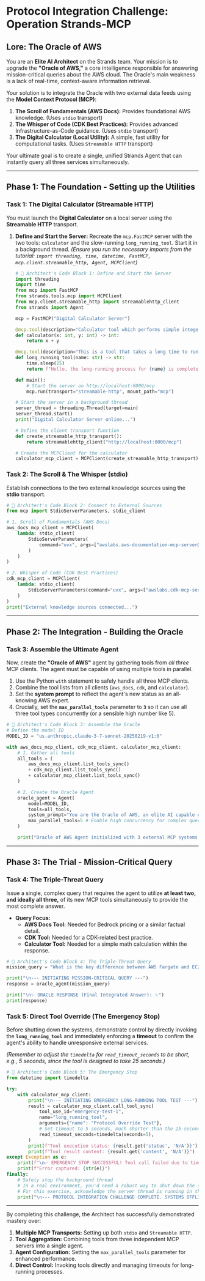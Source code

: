 # Protocol Integration Challenge: Operation Strands-MCP

## Lore: The Oracle of AWS

You are an **Elite AI Architect** on the Strands team. Your mission is to upgrade the **"Oracle of AWS,"** a core intelligence responsible for answering mission-critical queries about the AWS cloud. The Oracle's main weakness is a lack of real-time, context-aware information retrieval.

Your solution is to integrate the Oracle with two external data feeds using the **Model Context Protocol (MCP)**:

1.  **The Scroll of Fundamentals (AWS Docs):** Provides foundational AWS knowledge. (Uses `stdio` transport)
2.  **The Whisper of Code (CDK Best Practices):** Provides advanced Infrastructure-as-Code guidance. (Uses `stdio` transport)
3.  **The Digital Calculator (Local Utility):** A simple, fast utility for computational tasks. (Uses `Streamable HTTP` transport)

Your ultimate goal is to create a single, unified Strands Agent that can instantly query all three services simultaneously.

---

## Phase 1: The Foundation - Setting up the Utilities

### **Task 1: The Digital Calculator (Streamable HTTP)**

You must launch the **Digital Calculator** on a local server using the **Streamable HTTP** transport.

1.  **Define and Start the Server:** Recreate the `mcp.FastMCP` server with the two tools: `calculator` and the slow-running `long_running_tool`. Start it in a background thread. _(Ensure you run the necessary imports from the tutorial: `import threading, time, datetime, FastMCP, mcp.client.streamable_http, Agent, MCPClient`)_

    ```python
    # 🚨 Architect's Code Block 1: Define and Start the Server
    import threading
    import time
    from mcp import FastMCP
    from strands.tools.mcp import MCPClient
    from mcp.client.streamable_http import streamablehttp_client
    from strands import Agent

    mcp = FastMCP("Digital Calculator Server")

    @mcp.tool(description="Calculator tool which performs simple integer addition")
    def calculator(x: int, y: int) -> int:
        return x + y

    @mcp.tool(description="This is a tool that takes a long time to run (25 seconds).")
    def long_running_tool(name: str) -> str:
        time.sleep(25)
        return f"Hello, the long-running process for {name} is complete."

    def main():
        # Start the server on http://localhost:8000/mcp
        mcp.run(transport="streamable-http", mount_path="mcp")

    # Start the server in a background thread
    server_thread = threading.Thread(target=main)
    server_thread.start()
    print("Digital Calculator Server online...")

    # Define the client transport function
    def create_streamable_http_transport():
        return streamablehttp_client("http://localhost:8000/mcp")

    # Create the MCPClient for the calculator
    calculator_mcp_client = MCPClient(create_streamable_http_transport)
    ```

### **Task 2: The Scroll & The Whisper (stdio)**

Establish connections to the two external knowledge sources using the **stdio** transport.

```python
# 🚨 Architect's Code Block 2: Connect to External Sources
from mcp import StdioServerParameters, stdio_client

# 1. Scroll of Fundamentals (AWS Docs)
aws_docs_mcp_client = MCPClient(
    lambda: stdio_client(
        StdioServerParameters(
            command="uvx", args=["awslabs.aws-documentation-mcp-server@latest"]
        )
    )
)

# 2. Whisper of Code (CDK Best Practices)
cdk_mcp_client = MCPClient(
    lambda: stdio_client(
        StdioServerParameters(command="uvx", args=["awslabs.cdk-mcp-server@latest"])
    )
)
print("External knowledge sources connected...")
```

---

## Phase 2: The Integration - Building the Oracle

### **Task 3: Assemble the Ultimate Agent**

Now, create the **"Oracle of AWS"** agent by gathering tools from _all three_ MCP clients. The agent must be capable of using multiple tools in parallel.

1.  Use the Python `with` statement to safely handle all three MCP clients.
2.  Combine the tool lists from all clients (`aws_docs`, `cdk`, and `calculator`).
3.  Set the **system prompt** to reflect the agent's new status as an all-knowing AWS expert.
4.  Crucially, set the **`max_parallel_tools`** parameter to **`3`** so it can use all three tool types concurrently (or a sensible high number like 5).

<!-- end list -->

```python
# 🚨 Architect's Code Block 3: Assemble the Oracle
# Define the model ID
MODEL_ID = "us.anthropic.claude-3-7-sonnet-20250219-v1:0"

with aws_docs_mcp_client, cdk_mcp_client, calculator_mcp_client:
    # 1. Gather all tools
    all_tools = (
        aws_docs_mcp_client.list_tools_sync()
        + cdk_mcp_client.list_tools_sync()
        + calculator_mcp_client.list_tools_sync()
    )

    # 2. Create the Oracle Agent
    oracle_agent = Agent(
        model=MODEL_ID,
        tools=all_tools,
        system_prompt="You are the Oracle of AWS, an elite AI capable of answering complex queries by integrating knowledge from AWS Documentation, CDK Best Practices, and a local calculator utility. Be concise and accurate.",
        max_parallel_tools=5 # Enable high concurrency for complex queries
    )

    print("Oracle of AWS Agent initialized with 3 external MCP systems.")
```

---

## Phase 3: The Trial - Mission-Critical Query

### **Task 4: The Triple-Threat Query**

Issue a single, complex query that requires the agent to utilize **at least two, and ideally all three,** of its new MCP tools simultaneously to provide the most complete answer.

- **Query Focus:**
  - **AWS Docs Tool:** Needed for Bedrock pricing or a similar factual detail.
  - **CDK Tool:** Needed for a CDK-related best practice.
  - **Calculator Tool:** Needed for a simple math calculation within the response.

<!-- end list -->

```python
# 🚨 Architect's Code Block 4: The Triple-Threat Query
mission_query = "What is the key difference between AWS Fargate and EC2 spot instances? Also, what are the best practices for handling secrets in an AWS CDK deployment, and finally, what is 42 minus 8?"

print("\n--- INITIATING MISSION-CRITICAL QUERY ---")
response = oracle_agent(mission_query)

print("\n✨ ORACLE RESPONSE (Final Integrated Answer): ✨")
print(response)
```

### **Task 5: Direct Tool Override (The Emergency Stop)**

Before shutting down the systems, demonstrate control by directly invoking the **`long_running_tool`** and immediately enforcing a **timeout** to confirm the agent's ability to handle unresponsive external services.

_(Remember to adjust the `timedelta` for `read_timeout_seconds` to be short, e.g., 5 seconds, since the tool is designed to take 25 seconds.)_

```python
# 🚨 Architect's Code Block 5: The Emergency Stop
from datetime import timedelta

try:
    with calculator_mcp_client:
        print("\n--- INITIATING EMERGENCY LONG-RUNNING TOOL TEST ---")
        result = calculator_mcp_client.call_tool_sync(
            tool_use_id="emergency-test-1",
            name="long_running_tool",
            arguments={"name": "Protocol Override Test"},
            # Set timeout to 5 seconds, much shorter than the 25-second tool run time
            read_timeout_seconds=timedelta(seconds=5),
        )
        print(f"Tool execution status: {result.get('status', 'N/A')}")
        print(f"Tool result content: {result.get('content', 'N/A')}")
except Exception as e:
    print(f"\n✅ EMERGENCY STOP SUCCESSFUL! Tool call failed due to timeout as expected.")
    print(f"Error captured: {str(e)}")
finally:
    # Safely stop the background thread
    # In a real environment, you'd need a robust way to shut down the server process.
    # For this exercise, acknowledge the server thread is running in the background.
    print("\n--- PROTOCOL INTEGRATION CHALLENGE COMPLETE. SYSTEMS OFFLINE. ---")
```

---

By completing this challenge, the Architect has successfully demonstrated mastery over:

1.  **Multiple MCP Transports:** Setting up both `stdio` and `Streamable HTTP`.
2.  **Tool Aggregation:** Combining tools from three independent MCP servers into a single agent.
3.  **Agent Configuration:** Setting the `max_parallel_tools` parameter for enhanced performance.
4.  **Direct Control:** Invoking tools directly and managing timeouts for long-running processes.
